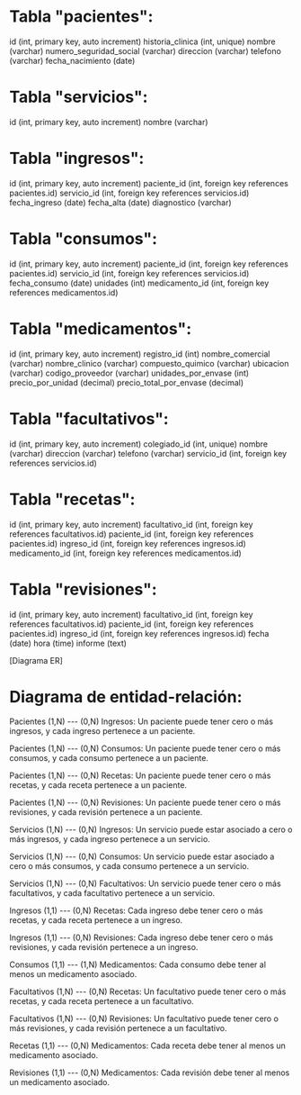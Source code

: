 # Tabla "pacientes":

id (int, primary key, auto increment)
historia_clinica (int, unique)
nombre (varchar)
numero_seguridad_social (varchar)
direccion (varchar)
telefono (varchar)
fecha_nacimiento (date)

# Tabla "servicios":

id (int, primary key, auto increment)
nombre (varchar)

# Tabla "ingresos":

id (int, primary key, auto increment)
paciente_id (int, foreign key references pacientes.id)
servicio_id (int, foreign key references servicios.id)
fecha_ingreso (date)
fecha_alta (date)
diagnostico (varchar)

# Tabla "consumos":

id (int, primary key, auto increment)
paciente_id (int, foreign key references pacientes.id)
servicio_id (int, foreign key references servicios.id)
fecha_consumo (date)
unidades (int)
medicamento_id (int, foreign key references medicamentos.id)

# Tabla "medicamentos":

id (int, primary key, auto increment)
registro_id (int)
nombre_comercial (varchar)
nombre_clinico (varchar)
compuesto_quimico (varchar)
ubicacion (varchar)
codigo_proveedor (varchar)
unidades_por_envase (int)
precio_por_unidad (decimal)
precio_total_por_envase (decimal)

# Tabla "facultativos":

id (int, primary key, auto increment)
colegiado_id (int, unique)
nombre (varchar)
direccion (varchar)
telefono (varchar)
servicio_id (int, foreign key references servicios.id)

# Tabla "recetas":

id (int, primary key, auto increment)
facultativo_id (int, foreign key references facultativos.id)
paciente_id (int, foreign key references pacientes.id)
ingreso_id (int, foreign key references ingresos.id)
medicamento_id (int, foreign key references medicamentos.id)

# Tabla "revisiones":

id (int, primary key, auto increment)
facultativo_id (int, foreign key references facultativos.id)
paciente_id (int, foreign key references pacientes.id)
ingreso_id (int, foreign key references ingresos.id)
fecha (date)
hora (time)
informe (text)

[Diagrama ER]
# Diagrama de entidad-relación:

Pacientes (1,N) --- (0,N) Ingresos: Un paciente puede tener cero o más ingresos, y cada ingreso pertenece a un paciente.

Pacientes (1,N) --- (0,N) Consumos: Un paciente puede tener cero o más consumos, y cada consumo pertenece a un paciente.

Pacientes (1,N) --- (0,N) Recetas: Un paciente puede tener cero o más recetas, y cada receta pertenece a un paciente.

Pacientes (1,N) --- (0,N) Revisiones: Un paciente puede tener cero o más revisiones, y cada revisión pertenece a un paciente.

Servicios (1,N) --- (0,N) Ingresos: Un servicio puede estar asociado a cero o más ingresos, y cada ingreso pertenece a un servicio.

Servicios (1,N) --- (0,N) Consumos: Un servicio puede estar asociado a cero o más consumos, y cada consumo pertenece a un servicio.

Servicios (1,N) --- (0,N) Facultativos: Un servicio puede tener cero o más facultativos, y cada facultativo pertenece a un servicio.

Ingresos (1,1) --- (0,N) Recetas: Cada ingreso debe tener cero o más recetas, y cada receta pertenece a un ingreso.

Ingresos (1,1) --- (0,N) Revisiones: Cada ingreso debe tener cero o más revisiones, y cada revisión pertenece a un ingreso.

Consumos (1,1) --- (1,N) Medicamentos: Cada consumo debe tener al menos un medicamento asociado.

Facultativos (1,N) --- (0,N) Recetas: Un facultativo puede tener cero o más recetas, y cada receta pertenece a un facultativo.

Facultativos (1,N) --- (0,N) Revisiones: Un facultativo puede tener cero o más revisiones, y cada revisión pertenece a un facultativo.

Recetas (1,1) --- (0,N) Medicamentos: Cada receta debe tener al menos un medicamento asociado.

Revisiones (1,1) --- (0,N) Medicamentos: Cada revisión debe tener al menos un medicamento asociado.
